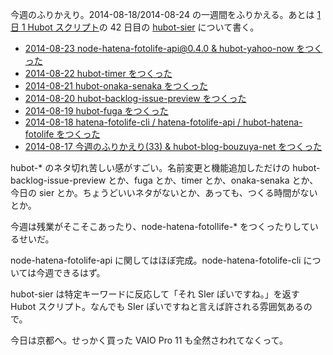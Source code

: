 今週のふりかえり。2014-08-18/2014-08-24 の一週間をふりかえる。あとは [1 日 1 Hubot スクリプト][hubot-script-per-day]の 42 日目の [hubot-sier][gh:bouzuya/hubot-sier] について書く。

- [2014-08-23 node-hatena-fotolife-api@0.4.0 & hubot-yahoo-now をつくった][2014-08-23]
- [2014-08-22 hubot-timer をつくった][2014-08-22]
- [2014-08-21 hubot-onaka-senaka をつくった][2014-08-21]
- [2014-08-20 hubot-backlog-issue-preview をつくった][2014-08-20]
- [2014-08-19 hubot-fuga をつくった][2014-08-19]
- [2014-08-18 hatena-fotolife-cli / hatena-fotolife-api / hubot-hatena-fotolife をつくった][2014-08-18]
- [2014-08-17 今週のふりかえり(33) & hubot-blog-bouzuya-net をつくった][2014-08-17]

hubot-* のネタ切れ苦しい感がすごい。名前変更と機能追加しただけの hubot-backlog-issue-preview とか、fuga とか、timer とか、onaka-senaka とか、今日の sier とか。ちょうどいいネタがないとか、あっても、つくる時間がないとか。

今週は残業がそこそこあったり、node-hatena-fotollife-* をつくったりしているせいだ。

node-hatena-fotolife-api に関してはほぼ完成。node-hatena-fotolife-cli については今週できるはず。

hubot-sier は特定キーワードに反応して「それ SIer ぽいですね。」を返す Hubot スクリプト。なんでも SIer ぽいですねと言えば許される雰囲気あるので。

今日は京都へ。せっかく買った VAIO Pro 11 も全然さわれてなくって。

[2014-08-23]: http://blog.bouzuya.net/2014/08/23/
[2014-08-22]: http://blog.bouzuya.net/2014/08/22/
[2014-08-21]: http://blog.bouzuya.net/2014/08/21/
[2014-08-20]: http://blog.bouzuya.net/2014/08/20/
[2014-08-19]: http://blog.bouzuya.net/2014/08/19/
[2014-08-18]: http://blog.bouzuya.net/2014/08/18/
[2014-08-17]: http://blog.bouzuya.net/2014/08/17/
[gh:bouzuya/hubot-sier]: https://github.com/bouzuya/hubot-sier
[hubot-script-per-day]: http://blog.bouzuya.net/posts?tags=hubot-script-per-day

